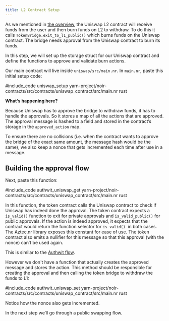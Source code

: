 ```yaml
---
title: L2 Contract Setup
---
```


As we mentioned in [the overview](./main.md), the Uniswap L2 contract will receive funds from the user and then burn funds on L2 to withdraw. To do this it calls `TokenBridge.exit_to_l1_public()` which burns funds on the Uniswap contract. The bridge needs approval from the Uniswap contract to burn its funds.

In this step, we will set up the storage struct for our Uniswap contract and define the functions to approve and validate burn actions.

Our main contract will live inside `uniswap/src/main.nr`. In `main.nr`, paste this initial setup code:

#include_code uniswap_setup yarn-project/noir-contracts/src/contracts/uniswap_contract/src/main.nr rust

**What’s happening here?**

Because Uniswap has to approve the bridge to withdraw funds, it has to handle the approvals. So it stores a map of all the actions that are approved. The approval message is hashed to a field and stored in the contract’s storage in the `approved_action` map.

To ensure there are no collisions (i.e. when the contract wants to approve the bridge of the exact same amount, the message hash would be the same), we also keep a nonce that gets incremented each time after use in a message.

## Building the approval flow
Next, paste this function:

#include_code authwit_uniswap_get yarn-project/noir-contracts/src/contracts/uniswap_contract/src/main.nr rust

In this function, the token contract calls the Uniswap contract to check if Uniswap has indeed done the approval. The token contract expects a `is_valid()` function to exit for private approvals and `is_valid_public()` for public approvals. If the action is indeed approved, it expects that the contract would return the function selector for `is_valid()`  in both cases. The Aztec.nr library exposes this constant for ease of use. The token contract also emits a nullifier for this message so that this approval (with the nonce) can’t be used again.

This is similar to the [Authwit flow](../../contracts/resources/common_patterns/authwit.md).

However we don't have a function that actually creates the approved message and stores the action. This method should be responsible for creating the approval and then calling the token bridge to withdraw the funds to L1:

#include_code authwit_uniswap_set yarn-project/noir-contracts/src/contracts/uniswap_contract/src/main.nr rust

Notice how the nonce also gets incremented.

In the next step we’ll go through a public swapping flow.
